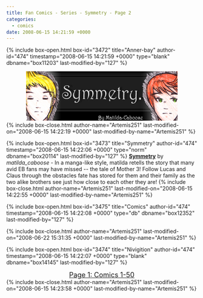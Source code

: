 ```yaml
---
title: Fan Comics - Series - Symmetry - Page 2
categories:
  - comics
date: 2008-06-15 14:21:59 +0000
---
```

{% include box-open.html box-id="3472" title="Anner-bay" author-id="474" timestamp="2008-06-15 14:21:59 +0000" type="blank" dbname="box11203" last-modified-by="127" %}
<center>
<img src="/comics/series/symmetry/symmetry.jpg" />
</center>
{% include box-close.html author-name="Artemis251" last-modified-on="2008-06-15 14:22:19 +0000" last-modified-by-name="Artemis251" %}

{% include box-open.html box-id="3473" title="Symmetry" author-id="474" timestamp="2008-06-15 14:22:06 +0000" type="norm" dbname="box20114" last-modified-by="127" %}
<b><u>Symmetry</u></b> by <i>matilda_caboose</i> -  In a manga-like style, matilda retells the story that many avid EB fans may have missed -- the tale of Mother 3!  Follow Lucas and Claus through the obstacles fate has stored for them and their family as the two alike brothers see just how close to each other they are!
{% include box-close.html author-name="Artemis251" last-modified-on="2008-06-15 14:22:55 +0000" last-modified-by-name="Artemis251" %}

{% include box-open.html box-id="3475" title="Comics" author-id="474" timestamp="2008-06-15 14:22:08 +0000" type="db" dbname="box12352" last-modified-by="127" %}
<center><navigator search="`Content` LIKE 'Symmetry%'" display="no" quantity="50" start="50" section="description" /><displaytor mode="twocolumnlist" /></center>
{% include box-close.html author-name="Artemis251" last-modified-on="2008-06-22 15:31:35 +0000" last-modified-by-name="Artemis251" %}

{% include box-open.html box-id="3474" title="Nivigition" author-id="474" timestamp="2008-06-15 14:22:07 +0000" type="blank" dbname="box14145" last-modified-by="127" %}
<center><a href="http://starmen.net/comics/series/symmetry/index.php"><font size="4">Page 1: Comics 1-50</font></a></center>
{% include box-close.html author-name="Artemis251" last-modified-on="2008-06-15 14:23:58 +0000" last-modified-by-name="Artemis251" %}
